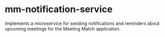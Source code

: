 # mm-notification-service
Implements a microservice for sending notifications and reminders about upcoming meetings for the Meeting Match application.
